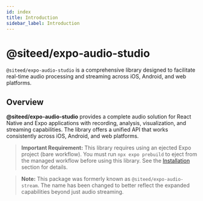 ```yaml
---
id: index
title: Introduction
sidebar_label: Introduction
---
```


# @siteed/expo-audio-studio

`@siteed/expo-audio-studio` is a comprehensive library designed to facilitate real-time audio processing and streaming across iOS, Android, and web platforms.

## Overview

**@siteed/expo-audio-studio** provides a complete audio solution for React Native and Expo applications with recording, analysis, visualization, and streaming capabilities. The library offers a unified API that works consistently across iOS, Android, and web platforms.

> **Important Requirement:** This library requires using an ejected Expo project (bare workflow). You must run `npx expo prebuild` to eject from the managed workflow before using this library. See the [Installation](installation.md) section for details.

> **Note:** This package was formerly known as `@siteed/expo-audio-stream`. The name has been changed to better reflect the expanded capabilities beyond just audio streaming.
